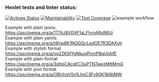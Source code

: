 ### Hexlet tests and linter status:
[![Actions Status](https://github.com/pisarevdmitry/frontend-project-lvl2/workflows/hexlet-check/badge.svg)](https://github.com/pisarevdmitry/frontend-project-lvl2/actions)
[![Maintainability](https://api.codeclimate.com/v1/badges/811565fe90267e902edb/maintainability)](https://codeclimate.com/github/pisarevdmitry/frontend-project-lvl2/maintainability)
[![Test Coverage](https://api.codeclimate.com/v1/badges/811565fe90267e902edb/test_coverage)](https://codeclimate.com/github/pisarevdmitry/frontend-project-lvl2/test_coverage)
![example workflow](https://github.com/pisarevdmitry/frontend-project-lvl2/actions/workflows/main.yml/badge.svg) 

Example with plain jsons: https://asciinema.org/a/1T7tjJ8V0VF1aLFhrnARsR6Ui  
Example with plain yamls: https://asciinema.org/a/t8hw8K1NQGQcLedOE7R3DAXyh  
Example with stylish format https://asciinema.org/a/yo2ZK5FfgNkugPinnPBqUnhfE  
Example with plain format  https://asciinema.org/a/3qhpCAcqEC3uPTN7awzMttMmG  
Example with json format https://asciinema.org/a/OBUhsVSn1LhnC3Fv60K166bMW  